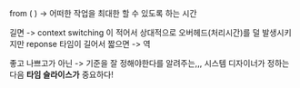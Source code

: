 from ( ) -> 어떠한 작업을 최대한 할 수 있도록 하는 시간 

길면 -> context switching 이 적어서 상대적으로 오버헤드(처리시간)를 덜 발생시키지만 reponse 타임이 길어서 
짧으면 -> 역 

좋고 나쁘고가 아닌 -> 기준을 잘 정해야한다를 알려주는,,, 시스템 디자이너가 정하는 다음 **타임 슬라이스가** 중요하다! 
